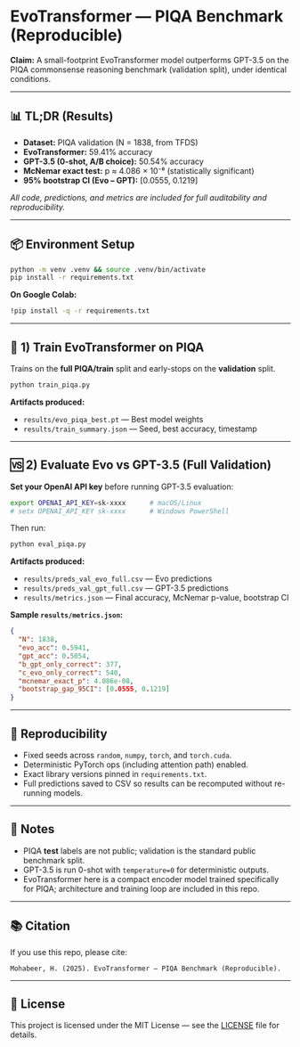 
# EvoTransformer — PIQA Benchmark (Reproducible)

**Claim:** A small-footprint EvoTransformer model outperforms GPT-3.5 on the PIQA commonsense reasoning benchmark (validation split), under identical conditions.

---

## 📊 TL;DR (Results)

- **Dataset:** PIQA validation (N = 1838, from TFDS)
- **EvoTransformer:** 59.41% accuracy
- **GPT-3.5 (0-shot, A/B choice):** 50.54% accuracy
- **McNemar exact test:** p ≈ 4.086 × 10⁻⁸ (statistically significant)
- **95% bootstrap CI (Evo – GPT):** [0.0555, 0.1219]

_All code, predictions, and metrics are included for full auditability and reproducibility._

---

## 📦 Environment Setup

```bash
python -m venv .venv && source .venv/bin/activate
pip install -r requirements.txt
```

**On Google Colab:**
```bash
!pip install -q -r requirements.txt
```

---

## 🚀 1) Train EvoTransformer on PIQA

Trains on the **full PIQA/train** split and early-stops on the **validation** split.

```bash
python train_piqa.py
```

**Artifacts produced:**
- `results/evo_piqa_best.pt` — Best model weights
- `results/train_summary.json` — Seed, best accuracy, timestamp

---

## 🆚 2) Evaluate Evo vs GPT-3.5 (Full Validation)

**Set your OpenAI API key** before running GPT-3.5 evaluation:

```bash
export OPENAI_API_KEY=sk-xxxx      # macOS/Linux
# setx OPENAI_API_KEY sk-xxxx      # Windows PowerShell
```

Then run:

```bash
python eval_piqa.py
```

**Artifacts produced:**
- `results/preds_val_evo_full.csv` — Evo predictions
- `results/preds_val_gpt_full.csv` — GPT-3.5 predictions
- `results/metrics.json` — Final accuracy, McNemar p-value, bootstrap CI

**Sample `results/metrics.json`:**
```json
{
  "N": 1838,
  "evo_acc": 0.5941,
  "gpt_acc": 0.5054,
  "b_gpt_only_correct": 377,
  "c_evo_only_correct": 540,
  "mcnemar_exact_p": 4.086e-08,
  "bootstrap_gap_95CI": [0.0555, 0.1219]
}
```

---

## 🔄 Reproducibility

- Fixed seeds across `random`, `numpy`, `torch`, and `torch.cuda`.
- Deterministic PyTorch ops (including attention path) enabled.
- Exact library versions pinned in `requirements.txt`.
- Full predictions saved to CSV so results can be recomputed without re-running models.

---

## 📌 Notes

- PIQA **test** labels are not public; validation is the standard public benchmark split.
- GPT-3.5 is run 0-shot with `temperature=0` for deterministic outputs.
- EvoTransformer here is a compact encoder model trained specifically for PIQA; architecture and training loop are included in this repo.

---

## 📚 Citation

If you use this repo, please cite:

```
Mohabeer, H. (2025). EvoTransformer — PIQA Benchmark (Reproducible).
```

---

## 📜 License

This project is licensed under the MIT License — see the [LICENSE](LICENSE) file for details.
